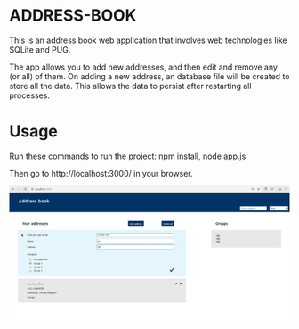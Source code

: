 # ADDRESS-BOOK

This is an address book web application that involves web technologies like SQLite and PUG. 

The app allows you to add new addresses, and then edit and remove any (or all) of them. On adding a new address, an database file will be created to store all the data. This allows the data to persist after restarting all processes.


# Usage 
Run these commands to run the project: npm install, node app.js

Then go to http://localhost:3000/ in your browser.

![screen](/screen.png)
